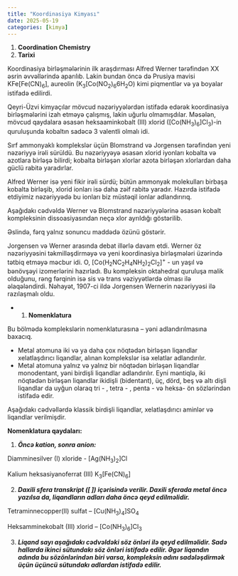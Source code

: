 ```yaml
---
title: "Koordinasiya Kimyası"
date: 2025-05-19
categories: [kimya]
---
```


1.  **Coordination Chemistry**
  2. **Tarixi**

Koordinasiya birləşmələrinin ilk araşdırması Alfred Werner tərəfindən XX əsrin əvvəllərində aparılıb. Lakin bundan öncə də Prusiya mavisi KFe\[Fe(CN)<sub>6</sub>\], aureolin (K<sub>3</sub>\[Co(NO<sub>2</sub>)­<sub>6</sub>6H<sub>2</sub>O) kimi piqmentlər və ya boyalar istifadə edilirdi.

Qeyri-Üzvi kimyaçılar mövcud nəzəriyyələrdən istifadə edərək koordinasiya birləşmələrini izah etməyə çalışmış, lakin uğurlu olmamışdılar. Məsələn, mövcud qaydalara əsasən heksaaminkobalt (III) xlorid (\[Co(NH<sub>3</sub>)<sub>6</sub>\]Cl<sub>3</sub>)-in quruluşunda kobaltın sadəcə 3 valentli olmalı idi.

Sırf ammonyaklı komplekslər üçün Blomstrand və Jorgensen tərəfindən yeni nəzəriyyə irəli sürüldü. Bu nəzəriyyəyə əsasən xlorid iyonları kobalta və azotlara birləşə bilirdi; kobalta birləşən xlorlar azota birləşən xlorlardan daha güclü rabitə yaradırlar.

Alfred Werner isə yeni fikir irəli sürdü; bütün ammonyak molekulları birbaşa kobalta birləşib, xlorid ionları isə daha zəif rabitə yaradır. Hazırda istifadə etdiyimiz nəzəriyyədə bu ionları biz müstəqil ionlar adlandırırıq.

Aşağıdakı cədvəldə Werner və Blomstrand nəzəriyyələrinə əsasən kobalt kompleksinin dissoasiyasından neçə xlor ayrıldığı göstərilib.

Əslində, fərq yalnız sonuncu maddədə özünü göstərir.

Jorgensen və Werner arasında debat illərlə davam etdi. Werner öz nəzəriyyəsini təkmilləşdirməyə və yeni koordinasiya birləşmələri üzərində tətbiq etməyə məcbur idi. O, \[Co(H<sub>2</sub>NC<sub>2</sub>H<sub>4</sub>NH<sub>2</sub>)<sub>2</sub>Cl<sub>2</sub>\]<sup>+</sup> - un yaşıl və bənövşəyi izomerlərini hazırladı. Bu kompleksin oktahedral quruluşa malik olduğunu, rəng fərqinin isə sis və trans vəziyyətlərdə olması ilə əlaqələndirdi. Nəhayət, 1907-ci ildə Jorgensen Wernerin nəzəriyyəsi ilə razılaşmalı oldu.

- 1. **Nomenklatura**

Bu bölmədə komplekslərin nomenklaturasına – yəni adlandırılmasına baxacıq.

- Metal atomuna iki və ya daha çox nöqtədən birləşən liqandlar xelatlaşdırıcı liqandlar, alınan komplekslər isə xelatlar adlandırılır.
- Metal atomuna yalnız və yalnız bir nöqtədən birləşən liqandlar monodentant, yəni birdişli liqandlar adlandırılır. Eyni məntiqlə, iki nöqtədən birləşən liqandlar ikidişli (bidentant), üç, dörd, beş və altı dişli liqandlar da uyğun olaraq tri - , tetra - , penta - və heksa- ön sözlərindən istifadə edir.

Aşağıdakı cədvəllərdə klassik birdişli liqandlar, xelatlaşdırıcı aminlər və liqandlar verilmişdir.

**Nomenklatura qaydaları:**

1. **_Öncə kation, sonra anion:_**

Diamminesilver (I) xloride - \[Ag(NH<sub>3</sub>)<sub>2</sub>\]Cl

Kalium heksasiyanoferrat (III) K<sub>3</sub>\[Fe(CN)<sub>6</sub>\]

2. **_Daxili sfera transkript (\[ \]) içərisində verilir. Daxili sferada metal öncə yazılsa da, liqandların adları daha öncə qeyd edilməlidir._**

Tetraminnecopper(II) sulfat – \[Cu(NH<sub>3</sub>)<sub>4</sub>\]SO<sub>4</sub>

Heksamminekobalt (III) xlorid – \[Co(NH­<sub>3</sub>)<sub>6</sub>\]Cl<sub>3</sub>

3. **_Liqand sayı aşağıdakı cədvəldəki söz önləri ilə qeyd edilməlidir. Sadə hallarda ikinci sütundakı söz önləri istifadə edilir. Əgər liqandın adında bu sözönlərindən biri varsa, kompleksin adını sadələşdirmək üçün üçüncü sütundakı adlardan istifadə edilir._**
